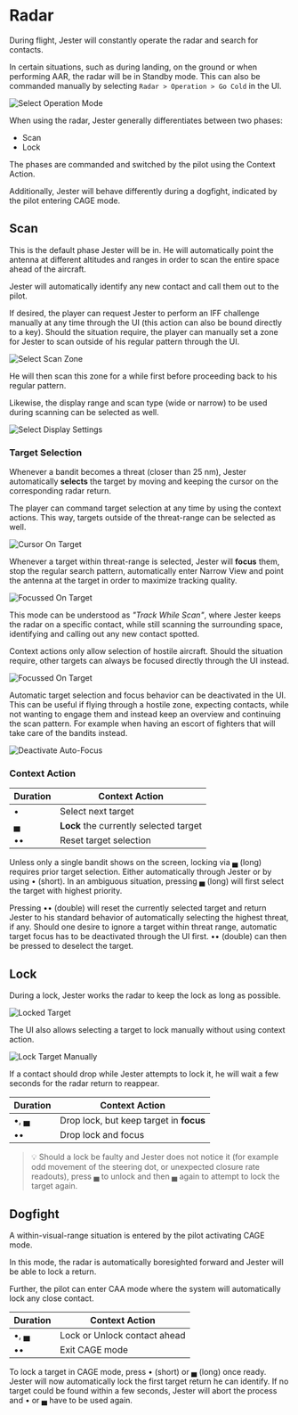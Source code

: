 # Radar

During flight, Jester will constantly operate the radar and search for contacts.

In certain situations, such as during landing, on the ground or when performing
AAR, the radar will be in Standby mode. This can also be commanded manually by
selecting `Radar > Operation > Go Cold` in the UI.

![Select Operation Mode](../../img/jradar_operation_options.jpg)

When using the radar, Jester generally differentiates between two phases:

- Scan
- Lock

The phases are commanded and switched by the pilot using the Context Action.

Additionally, Jester will behave differently during a dogfight, indicated by the
pilot entering CAGE mode.

## Scan

This is the default phase Jester will be in. He will automatically point the
antenna at different altitudes and ranges in order to scan the entire space
ahead of the aircraft.

Jester will automatically identify any new contact and call them out to the
pilot.

If desired, the player can request Jester to perform an IFF challenge manually
at any time through the UI (this action can also be bound directly to a key).
Should the situation require, the player can manually set a zone for Jester to
scan outside of his regular pattern through the UI.

![Select Scan Zone](../../img/jradar_select_zone.jpg)

He will then scan this zone for a while first before proceeding back to his
regular pattern.

Likewise, the display range and scan type (wide or narrow) to be used during
scanning can be selected as well.

![Select Display Settings](../../img/jradar_select_display.jpg)

### Target Selection

Whenever a bandit becomes a threat (closer than 25 nm), Jester automatically
**selects** the target by moving and keeping the cursor on the corresponding
radar return.

The player can command target selection at any time by using the context
actions. This way, targets outside of the threat-range can be selected as well.

![Cursor On Target](../../img/jradar_scan_cursor_on_target.jpg)

Whenever a target within threat-range is selected, Jester will **focus** them,
stop the regular search pattern, automatically enter Narrow View and point the
antenna at the target in order to maximize tracking quality.

![Focussed On Target](../../img/jradar_focus.jpg)

This mode can be understood as _"Track While Scan"_, where Jester keeps the
radar on a specific contact, while still scanning the surrounding space,
identifying and calling out any new contact spotted.

Context actions only allow selection of hostile aircraft. Should the situation
require, other targets can always be focused directly through the UI instead.

![Focussed On Target](../../img/jradar_ui_focus.jpg)

Automatic target selection and focus behavior can be deactivated in the UI. This
can be useful if flying through a hostile zone, expecting contacts, while not
wanting to engage them and instead keep an overview and continuing the scan
pattern. For example when having an escort of fighters that will take care of
the bandits instead.

![Deactivate Auto-Focus](../../img/jradar_operation_options.jpg)

### Context Action

| Duration | Context Action                         |
| -------- | -------------------------------------- |
| •        | Select next target                     |
| ▄        | **Lock** the currently selected target |
| ••       | Reset target selection                 |

Unless only a single bandit shows on the screen, locking via ▄ (long) requires
prior target selection. Either automatically through Jester or by using •
(short). In an ambiguous situation, pressing ▄ (long) will first select the
target with highest priority.

Pressing •• (double) will reset the currently selected target and return Jester
to his standard behavior of automatically selecting the highest threat, if any.
Should one desire to ignore a target within threat range, automatic target focus
has to be deactivated through the UI first. •• (double) can then be pressed to
deselect the target.

## Lock

During a lock, Jester works the radar to keep the lock as long as possible.

![Locked Target](../../img/jradar_locked.jpg)

The UI also allows selecting a target to lock manually without using context
action.

![Lock Target Manually](../../img/jradar_ui_lock.jpg)

If a contact should drop while Jester attempts to lock it, he will wait a few
seconds for the radar return to reappear.

| Duration | Context Action                          |
| -------- | --------------------------------------- |
| •, ▄     | Drop lock, but keep target in **focus** |
| ••       | Drop lock and focus                     |

> 💡 Should a lock be faulty and Jester does not notice it (for example odd
> movement of the steering dot, or unexpected closure rate readouts), press ▄ to
> unlock and then ▄ again to attempt to lock the target again.

## Dogfight

A within-visual-range situation is entered by the pilot activating CAGE mode.

In this mode, the radar is automatically boresighted forward and Jester will be
able to lock a return.

Further, the pilot can enter CAA mode where the system will automatically lock
any close contact.

| Duration | Context Action               |
| -------- | ---------------------------- |
| •, ▄     | Lock or Unlock contact ahead |
| ••       | Exit CAGE mode               |

To lock a target in CAGE mode, press • (short) or ▄ (long) once ready. Jester
will now automatically lock the first target return he can identify. If no
target could be found within a few seconds, Jester will abort the process and •
or ▄ have to be used again.
